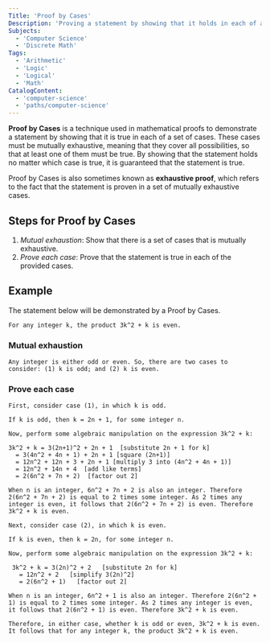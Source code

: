 ```yaml
---
Title: 'Proof by Cases'
Description: 'Proving a statement by showing that it holds in each of a set of mutually exhaustive cases.'
Subjects:
  - 'Computer Science'
  - 'Discrete Math'
Tags:
  - 'Arithmetic'
  - 'Logic'
  - 'Logical'
  - 'Math'
CatalogContent:
  - 'computer-science'
  - 'paths/computer-science'
---
```


**Proof by Cases** is a technique used in mathematical proofs to demonstrate a statement by showing that it is true in each of a set of cases. These cases must be mutually exhaustive, meaning that they cover all possibilities, so that at least one of them must be true. By showing that the statement holds no matter which case is true, it is guaranteed that the statement is true.

Proof by Cases is also sometimes known as **exhaustive proof**, which refers to the fact that the statement is proven in a set of mutually exhaustive cases.

## Steps for Proof by Cases

1. _Mutual exhaustion_: Show that there is a set of cases that is mutually exhaustive.
2. _Prove each case_: Prove that the statement is true in each of the provided cases.

## Example

The statement below will be demonstrated by a Proof by Cases.

```pseudo
For any integer k, the product 3k^2 + k is even.
```

### Mutual exhaustion

```pseudo
Any integer is either odd or even. So, there are two cases to consider: (1) k is odd; and (2) k is even.
```

### Prove each case

```pseudo
First, consider case (1), in which k is odd.

If k is odd, then k = 2n + 1, for some integer n.

Now, perform some algebraic manipulation on the expression 3k^2 + k:

3k^2 + k = 3(2n+1)^2 + 2n + 1  [substitute 2n + 1 for k]
  = 3(4n^2 + 4n + 1) + 2n + 1 [square (2n+1)]
  = 12n^2 + 12n + 3 + 2n + 1 [multiply 3 into (4n^2 + 4n + 1)]
  = 12n^2 + 14n + 4  [add like terms]
  = 2(6n^2 + 7n + 2)  [factor out 2]

When n is an integer, 6n^2 + 7n + 2 is also an integer. Therefore 2(6n^2 + 7n + 2) is equal to 2 times some integer. As 2 times any integer is even, it follows that 2(6n^2 + 7n + 2) is even. Therefore 3k^2 + k is even.

Next, consider case (2), in which k is even.

If k is even, then k = 2n, for some integer n.

Now, perform some algebraic manipulation on the expression 3k^2 + k:

 3k^2 + k = 3(2n)^2 + 2   [substitute 2n for k]
   = 12n^2 + 2   [simplify 3(2n)^2]
   = 2(6n^2 + 1)   [factor out 2]

When n is an integer, 6n^2 + 1 is also an integer. Therefore 2(6n^2 + 1) is equal to 2 times some integer. As 2 times any integer is even, it follows that 2(6n^2 + 1) is even. Therefore 3k^2 + k is even.

Therefore, in either case, whether k is odd or even, 3k^2 + k is even. It follows that for any integer k, the product 3k^2 + k is even.
```
